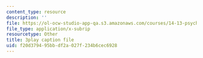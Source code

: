```yaml
---
content_type: resource
description: ''
file: https://ol-ocw-studio-app-qa.s3.amazonaws.com/courses/14-13-psychology-and-economics-spring-2020/f20d379495bbdf2a027f234b6cec6928_JXRd60knm-A.srt
file_type: application/x-subrip
resourcetype: Other
title: 3play caption file
uid: f20d3794-95bb-df2a-027f-234b6cec6928
---
```

